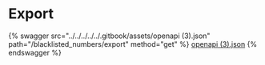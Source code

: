 # Export

{% swagger src="../../../../../.gitbook/assets/openapi (3).json" path="/blacklisted_numbers/export" method="get" %}
[openapi (3).json](<../../../../../.gitbook/assets/openapi (3).json>)
{% endswagger %}
